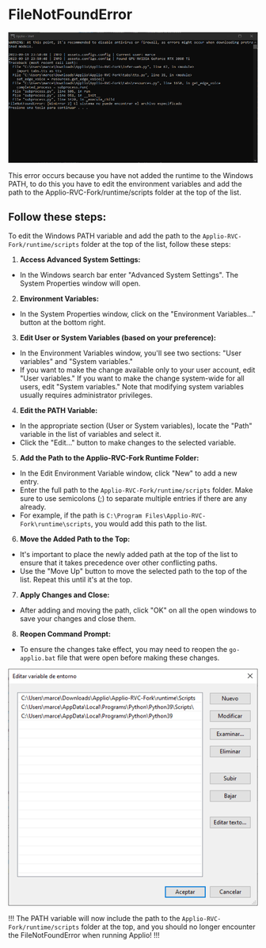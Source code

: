 # FileNotFoundError
![](../assets/filenotfounderror.png)

This error occurs because you have not added the runtime to the Windows PATH, to do this you have to edit the environment variables and add the path to the Applio-RVC-Fork/runtime/scripts folder at the top of the list.

## Follow these steps:
To edit the Windows PATH variable and add the path to the `Applio-RVC-Fork/runtime/scripts` folder at the top of the list, follow these steps:

1. **Access Advanced System Settings:**
- In the Windows search bar enter "Advanced System Settings". The System Properties window will open.

2. **Environment Variables:**
- In the System Properties window, click on the "Environment Variables..." button at the bottom right.

3. **Edit User or System Variables (based on your preference):**
- In the Environment Variables window, you'll see two sections: "User variables" and "System variables."
- If you want to make the change available only to your user account, edit "User variables." If you want to make the change system-wide for all users, edit "System variables." Note that modifying system variables usually requires administrator privileges.

4. **Edit the PATH Variable:**
- In the appropriate section (User or System variables), locate the "Path" variable in the list of variables and select it.
- Click the "Edit..." button to make changes to the selected variable.

5. **Add the Path to the Applio-RVC-Fork Runtime Folder:**
- In the Edit Environment Variable window, click "New" to add a new entry.
- Enter the full path to the `Applio-RVC-Fork/runtime/scripts` folder. Make sure to use semicolons (;) to separate multiple entries if there are any already.
- For example, if the path is `C:\Program Files\Applio-RVC-Fork\runtime\scripts`, you would add this path to the list.

6. **Move the Added Path to the Top:**
- It's important to place the newly added path at the top of the list to ensure that it takes precedence over other conflicting paths.
- Use the "Move Up" button to move the selected path to the top of the list. Repeat this until it's at the top.

7. **Apply Changes and Close:**
- After adding and moving the path, click "OK" on all the open windows to save your changes and close them.

8. **Reopen Command Prompt:**
- To ensure the changes take effect, you may need to reopen the `go-applio.bat` file that were open before making these changes.

![](../assets/path_fix.png)

!!!
The PATH variable will now include the path to the `Applio-RVC-Fork/runtime/scripts` folder at the top, and you should no longer encounter the FileNotFoundError when running Applio!
!!!
